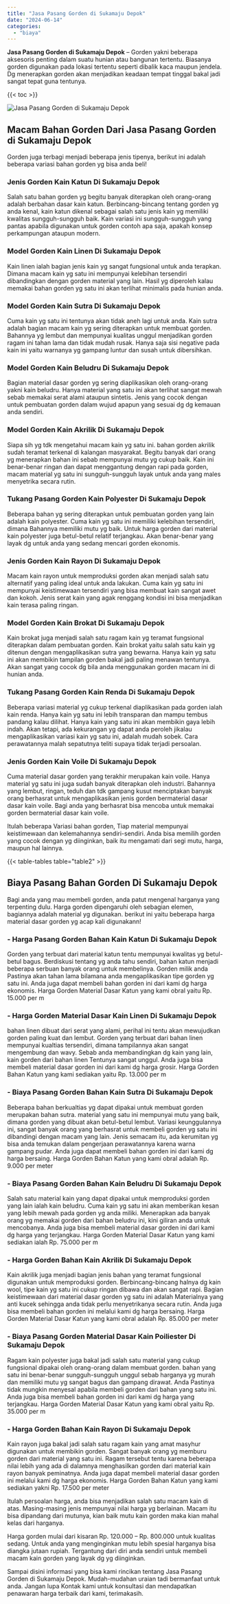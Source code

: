 ```yaml
---
title: "Jasa Pasang Gorden di Sukamaju Depok"
date: "2024-06-14"
categories: 
  - "biaya"
---
```


**Jasa Pasang Gorden di Sukamaju Depok** – Gorden yakni beberapa aksesoris penting dalam suatu hunian atau bangunan tertentu. Biasanya gorden digunakan pada lokasi tertentu seperti dibalik kaca maupun jendela. Dg menerapkan gorden akan menjadikan keadaan tempat tinggal bakal jadi sangat tepat guna tentunya.

{{< toc >}}

![Jasa Pasang Gorden di Sukamaju Depok](/images/pasang-gorden-murah19.png)

## Macam Bahan Gorden Dari Jasa Pasang Gorden di Sukamaju Depok

Gorden juga terbagi menjadi beberapa jenis tipenya, berikut ini adalah beberapa variasi bahan gorden yg bisa anda beli!

### Jenis Gorden Kain Katun Di Sukamaju Depok

Salah satu bahan gorden yg begitu banyak diterapkan oleh orang-orang adalah berbahan dasar kain katun. Berbincang-bincang tentang gorden yg anda kenal, kain katun dikenal sebagai salah satu jenis kain yg memiliki kwalitas sungguh-sungguh baik. Kain variasi ini sungguh-sungguh yang pantas apabila digunakan untuk gorden contoh apa saja, apakah konsep perkampungan ataupun modern.

### Model Gorden Kain Linen Di Sukamaju Depok

Kain linen ialah bagian jenis kain yg sangat fungsional untuk anda terapkan. Dimana macam kain yg satu ini mempunyai kelebihan tersendiri dibandingkan dengan gorden material yang lain. Hasil yg diperoleh kalau memakai bahan gorden yg satu ini akan terlihat minimalis pada hunian anda.

### Model Gorden Kain Sutra Di Sukamaju Depok

Cuma kain yg satu ini tentunya akan tidak aneh lagi untuk anda. Kain sutra adalah bagian macam kain yg sering diterapkan untuk membuat gorden. Bahannya yg lembut dan mempunyai kualitas unggul menjadikan gorden ragam ini tahan lama dan tidak mudah rusak. Hanya saja sisi negative pada kain ini yaitu warnanya yg gampang luntur dan susah untuk dibersihkan.

### Model Gorden Kain Beludru Di Sukamaju Depok

Bagian material dasar gorden yg sering diaplikasikan oleh orang-orang yakni kain beludru. Hanya material yang satu ini akan terlihat sangat mewah sebab memakai serat alami ataupun sintetis. Jenis yang cocok dengan untuk pembuatan gorden dalam wujud apapun yang sesuai dg dg kemauan anda sendiri.

### Model Gorden Kain Akrilik Di Sukamaju Depok

Siapa sih yg tdk mengetahui macam kain yg satu ini. bahan gorden akrilik sudah teramat terkenal di kalangan masyarakat. Begitu banyak dari orang yg menerapkan bahan ini sebab mempunyai mutu yg cukup baik. Kain ini benar-benar ringan dan dapat menggantung dengan rapi pada gorden, macam material yg satu ini sungguh-sungguh layak untuk anda yang males menyetrika secara rutin.

### Tukang Pasang Gorden Kain Polyester Di Sukamaju Depok

Beberapa bahan yg sering diterapkan untuk pembuatan gorden yang lain adalah kain polyester. Cuma kain yg satu ini memiliki kelebihan tersendiri, dimana Bahannya memiliki mutu yg baik. Untuk harga gorden dari material kain polyester juga betul-betul relatif terjangkau. Akan benar-benar yang layak dg untuk anda yang sedang mencari gorden ekonomis.

### Jenis Gorden Kain Rayon Di Sukamaju Depok

Macam kain rayon untuk memproduksi gorden akan menjadi salah satu alternatif yang paling ideal untuk anda lakukan. Cuma kain yg satu ini mempunyai keistimewaan tersendiri yang bisa membuat kain sangat awet dan kokoh. Jenis serat kain yang agak renggang kondisi ini bisa menjadikan kain terasa paling ringan.

### Model Gorden Kain Brokat Di Sukamaju Depok

Kain brokat juga menjadi salah satu ragam kain yg teramat fungsional diterapkan dalam pembuatan gorden. Kain brokat yaitu salah satu kain yg ditenun dengan mengaplikasikan sutra yang bewarna. Hanya kain yg satu ini akan membikin tampilan gorden bakal jadi paling menawan tentunya. Akan sangat yang cocok dg bila anda menggunakan gorden macam ini di hunian anda.

### Tukang Pasang Gorden Kain Renda Di Sukamaju Depok

Beberapa variasi material yg cukup terkenal diaplikasikan pada gorden ialah kain renda. Hanya kain yg satu ini lebih transparan dan mampu tembus pandang kalau dilihat. Hanya kain yang satu ini akan membikin gaya lebih indah. Akan tetapi, ada kekurangan yg dapat anda peroleh jikalau mengaplikasikan variasi kain yg satu ini, adalah mudah sobek. Cara perawatannya malah sepatutnya teliti supaya tidak terjadi persoalan.

### Jenis Gorden Kain Voile Di Sukamaju Depok

Cuma material dasar gorden yang terakhir merupakan kain voile. Hanya material yg satu ini juga sudah banyak diterapkan oleh industri. Bahannya yang lembut, ringan, teduh dan tdk gampang kusut menciptakan banyak orang berhasrat untuk mengaplikasikan jenis gorden bermaterial dasar dasar kain voile. Bagi anda yang berhasrat bisa mencoba untuk memakai gorden bermaterial dasar kain voile.

Itulah beberapa Variasi bahan gorden, Tiap material mempunyai keistimewaan dan kelemahannya sendiri-sendiri. Anda bisa memilih gorden yang cocok dengan yg diinginkan, baik itu mengamati dari segi mutu, harga, maupun hal lainnya.

{{< table-tables table="table2" >}}

## Biaya Pasang Bahan Gorden Di Sukamaju Depok

Bagi anda yang mau membeli gorden, anda patut mengenal harganya yang terpenting dulu. Harga gorden dipengaruhi oleh sebagian elemen, bagiannya adalah material yg digunakan. berikut ini yaitu beberapa harga material dasar gorden yg acap kali digunakann!

### \- Harga Pasang Gorden Bahan Kain Katun Di Sukamaju Depok

Gorden yang terbuat dari material katun tentu mempunyai kwalitas yg betul-betul bagus. Berdiskusi tentang yg anda tahu sendiri, bahan katun menjadi beberapa serbuan banyak orang untuk membelinya. Gorden milik anda Pastinya akan tahan lama bilamana anda mengaplikasikan tipe gorden yg satu ini. Anda juga dapat membeli bahan gorden ini dari kami dg harga ekonomis. Harga Gorden Material Dasar Katun yang kami obral yaitu Rp. 15.000 per m

### \- Harga Gorden Material Dasar Kain Linen Di Sukamaju Depok

bahan linen dibuat dari serat yang alami, perihal ini tentu akan mewujudkan gorden paling kuat dan lembut. Gorden yang terbuat dari bahan linen mempunyai kualtias tersendiri, dimana tampilannya akan sangat mengembung dan wavy. Sebab anda membandingkan dg kain yang lain, kain gorden dari bahan linen Tentunya sangat unggul. Anda juga bisa membeli material dasar gorden ini dari kami dg harga grosir. Harga Gorden Bahan Katun yang kami sediakan yaitu Rp. 13.000 per m

### \- Biaya Pasang Gorden Bahan Kain Sutra Di Sukamaju Depok

Beberapa bahan berkualtias yg dapat dipakai untuk membuat gorden merupakan bahan sutra. material yang satu ini mempunyai mutu yang baik, dimana gorden yang dibuat akan betul-betul lembut. Variasi keunggulannya ini, sangat banyak orang yang berhasrat untuk membeli gorden yg satu ini dibandingi dengan macam yang lain. Jenis semacam itu, ada kerumitan yg bisa anda temukan dalam pengerjaan perawatannya karena warna gampang pudar. Anda juga dapat membeli bahan gorden ini dari kami dg harga bersaing. Harga Gorden Bahan Katun yang kami obral adalah Rp. 9.000 per meter

### \- Biaya Pasang Gorden Bahan Kain Beludru Di Sukamaju Depok

Salah satu material kain yang dapat dipakai untuk memproduksi gorden yang lain ialah kain beludru. Cuma kain yg satu ini akan memberikan kesan yang lebih mewah pada gorden yg anda miliki. Menerapkan ada banyak orang yg memakai gorden dari bahan beludru ini, kini giliran anda untuk mencobanya. Anda juga bisa membeli material dasar gorden ini dari kami dg harga yang terjangkau. Harga Gorden Material Dasar Katun yang kami sediakan ialah Rp. 75.000 per m

### \- Harga Gorden Bahan Kain Akrilik Di Sukamaju Depok

Kain akrilik juga menjadi bagian jenis bahan yang teramat fungsional digunakan untuk memproduksi gorden. Berbincang-bincang halnya dg kain wool, tipe kain yg satu ini cukup ringan dibawa dan akan sangat rapi. Bagian keistimewaan dari material dasar gorden yg satu ini adalah Materialnya yang anti kucek sehingga anda tidak perlu menyetrikanya secara rutin. Anda juga bisa membeli bahan gorden ini melalui kami dg harga bersaing. Harga Gorden Material Dasar Katun yang kami obral adalah Rp. 85.000 per meter

### \- Biaya Pasang Gorden Material Dasar Kain Poiliester Di Sukamaju Depok

Ragam kain polyester juga bakal jadi salah satu material yang cukup fungsional dipakai oleh orang-orang dalam membuat gorden. bahan yang satu ini benar-benar sungguh-sungguh unggul sebab harganya yg murah dan memiliki mutu yg sangat bagus dan gampang dirawat. Anda Pastinya tidak mungkin menyesal apabila membeli gorden dari bahan yang satu ini. Anda juga bisa membeli bahan gorden ini dari kami dg harga yang terjangkau. Harga Gorden Material Dasar Katun yang kami obral yaitu Rp. 35.000 per m

### \- Harga Gorden Bahan Kain Rayon Di Sukamaju Depok

Kain rayon juga bakal jadi salah satu ragam kain yang amat masyhur digunakan untuk membikin gorden. Sangat banyak orang yg memburu gorden dari material yang satu ini. Ragam tersebut tentu karena beberapa nilai lebih yang ada di dalamnya menghasilkan gorden dari material kain rayon banyak peminatnya. Anda juga dapat membeli material dasar gorden ini melalui kami dg harga ekonomis. Harga Gorden Bahan Katun yang kami sediakan yakni Rp. 17.500 per meter

Itulah persoalan harga, anda bisa menjadikan salah satu macam kain di atas. Masing-masing jenis mempunyai nilai harga yg berlainan. Macam itu bisa dipandang dari mutunya, kian baik mutu kain gorden maka kian mahal kelas dari harganya.

Harga gorden mulai dari kisaran Rp. 120.000 – Rp. 800.000 untuk kualitas sedang. Untuk anda yang menginginkan mutu lebih spesial harganya bisa diangka jutaan rupiah. Tergantung dari diri anda sendiri untuk membeli macam kain gorden yang layak dg yg diinginkan.

Sampai disini informasi yang bisa kami rincikan tentang Jasa Pasang Gorden di Sukamaju Depok. Mudah-mudahan uraian tadi bermanfaat untuk anda. Jangan lupa Kontak kami untuk konsultasi dan mendapatkan penawaran harga terbaik dari kami, terimakasih.
